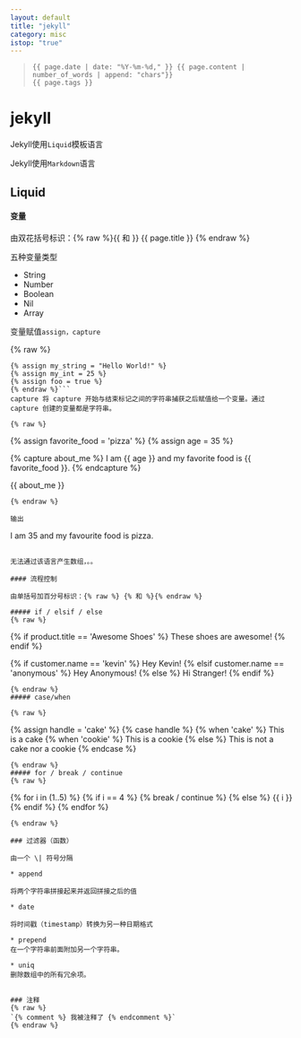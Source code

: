```yaml
---
layout: default
title: "jekyll"
category: misc
istop: "true"
---
```


>     {{ page.date | date: "%Y-%m-%d," }} {{ page.content | number_of_words | append: "chars"}}
>     {{ page.tags }}

# jekyll

Jekyll使用`Liquid`模板语言

Jekyll使用`Markdown`语言


## Liquid

#### 变量 

由双花括号标识：{% raw %}{{ 和 }} {{ page.title }} {% endraw %}

五种变量类型

* String
* Number
* Boolean
* Nil
* Array

变量赋值`assign，capture` 

{% raw %}
```
{% assign my_string = "Hello World!" %}
{% assign my_int = 25 %}
{% assign foo = true %}
{% endraw %}```
capture 将 capture 开始与结束标记之间的字符串捕获之后赋值给一个变量。通过 capture 创建的变量都是字符串。

{% raw %}
```
{% assign favorite_food = 'pizza' %}
{% assign age = 35 %}

{% capture about_me %}
I am {{ age }} and my favorite food is {{ favorite_food }}.
{% endcapture %}

{{ about_me }}
```
{% endraw %}

输出

```
I am 35 and my favourite food is pizza.
```

无法通过该语言产生数组，。。

#### 流程控制

由单括号加百分号标识：{% raw %} {% 和 %}{% endraw %}

##### if / elsif / else
{% raw %}
```
{% if product.title == 'Awesome Shoes' %}
  These shoes are awesome!
{% endif %}


<!-- If customer.name = 'anonymous' -->
{% if customer.name == 'kevin' %}
  Hey Kevin!
{% elsif customer.name == 'anonymous' %}
  Hey Anonymous!
{% else %}
  Hi Stranger!
{% endif %}
```
{% endraw %}
##### case/when

{% raw %}
```
{% assign handle = 'cake' %}
{% case handle %}
  {% when 'cake' %}
     This is a cake
  {% when 'cookie' %}
     This is a cookie
  {% else %}
     This is not a cake nor a cookie
{% endcase %}
```
{% endraw %}
##### for / break / continue 
{% raw %}
```
{% for i in (1..5) %}
  {% if i == 4 %}
    {% break / continue %}
  {% else %}
    {{ i }}
  {% endif %}
{% endfor %}
```
{% endraw %}

### 过滤器（函数）

由一个 \| 符号分隔 

* append

将两个字符串拼接起来并返回拼接之后的值

* date

将时间戳（timestamp）转换为另一种日期格式

* prepend
在一个字符串前面附加另一个字符串。

* uniq
删除数组中的所有冗余项。


### 注释
{% raw %} 
`{% comment %} 我被注释了 {% endcomment %}`
{% endraw %}


